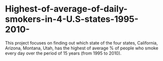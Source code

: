 # Highest-of-average-of-daily-smokers-in-4-U.S-states-1995-2010-
This project focuses on finding out which state of the four states, California, Arizona, Montana, Utah, has the highest of average % of people who smoke every day over the period of 15 years (from 1995 to 2010).
